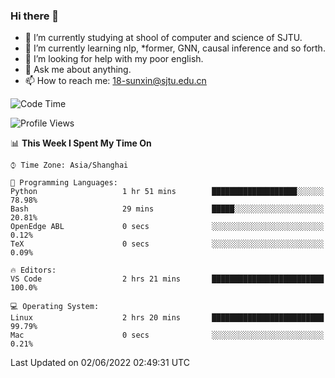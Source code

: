 ### Hi there 👋

<!--
**sunxin000/sunxin000** is a ✨ _special_ ✨ repository because its `README.md` (this file) appears on your GitHub profile.

Here are some ideas to get you started:

- 🔭 I’m currently working on ...
- 🌱 I’m currently learning ...
- 👯 I’m looking to collaborate on ...
- 🤔 I’m looking for help with ...
- 💬 Ask me about ...
- 📫 How to reach me: ...
- 😄 Pronouns: ...
- ⚡ Fun fact: ...
-->
- 🏫 I’m currently studying at shool of computer and science of SJTU.
- 🌱 I’m currently learning nlp, \*former, GNN, causal inference and so forth.
- 🤔 I’m looking for help with my poor english.
- 💬 Ask me about anything.
- 📫 How to reach me: 18-sunxin@sjtu.edu.cn
<!--START_SECTION:waka-->
![Code Time](http://img.shields.io/badge/Code%20Time-194%20hrs%2032%20mins-blue)

![Profile Views](http://img.shields.io/badge/Profile%20Views-2-blue)

📊 **This Week I Spent My Time On** 

```text
⌚︎ Time Zone: Asia/Shanghai

💬 Programming Languages: 
Python                   1 hr 51 mins        ███████████████████░░░░░░   78.98% 
Bash                     29 mins             █████░░░░░░░░░░░░░░░░░░░░   20.81% 
OpenEdge ABL             0 secs              ░░░░░░░░░░░░░░░░░░░░░░░░░   0.12% 
TeX                      0 secs              ░░░░░░░░░░░░░░░░░░░░░░░░░   0.09%

🔥 Editors: 
VS Code                  2 hrs 21 mins       █████████████████████████   100.0%

💻 Operating System: 
Linux                    2 hrs 20 mins       █████████████████████████   99.79% 
Mac                      0 secs              ░░░░░░░░░░░░░░░░░░░░░░░░░   0.21%

```


 Last Updated on 02/06/2022 02:49:31 UTC
<!--END_SECTION:waka-->

